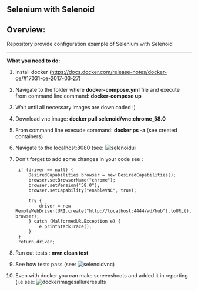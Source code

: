 Selenium with Selenoid
---
Overview:
---
 
Repository provide configuration example of Selenium with Selenoid

---
**What you need to do:**
1. Install docker (https://docs.docker.com/release-notes/docker-ce/#17031-ce-2017-03-27)
3. Navigate to the folder where **docker-compose.yml** file and execute from command line command: **docker-compose up**
4. Wait until all necessary images are downloaded  :)
4. Download vnc image: **docker pull selenoid/vnc:chrome_58.0**
5. From command line execude command: **docker ps -a**  (see created containers) 
6. Navigate to the localhost:8080 (see: ![selenoidui](https://user-images.githubusercontent.com/26840848/39272875-e926f05a-48e5-11e8-806f-9847aaa59e52.jpg)
7. Don't forget to add some changes in your code see :

        if (driver == null) {
            DesiredCapabilities browser = new DesiredCapabilities();
            browser.setBrowserName("chrome");
            browser.setVersion("58.0");
            browser.setCapability("enableVNC", true);

            try {
                driver = new RemoteWebDriver(URI.create("http://localhost:4444/wd/hub").toURL(), browser);
            } catch (MalformedURLException e) {
                e.printStackTrace();
            }
        }
        return driver;
        
7. Run out tests : **mvn clean test**
8. See how tests pass (see: ![selenoidvnc](https://user-images.githubusercontent.com/26840848/39272905-fedb162e-48e5-11e8-9284-bdbb73b106dc.jpg))
8. Even with docker you can make screenshoots and added it in reporting (i.e see: 
![dockerimagesallureresults](https://user-images.githubusercontent.com/26840848/39099117-67de4f9e-467d-11e8-9f75-04155c2e0b58.jpg)

